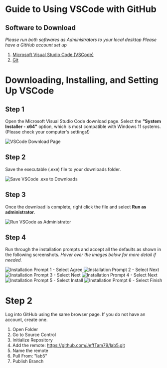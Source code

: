 # Guide to Using VSCode with GitHub

## Software to Download
*Please run both softwares as Administrators to your local desktop*
*Please have a GitHub account set up*
1. [Microsoft Visual Studio Code (VSCode)](https://code.visualstudio.com/download#)
2. [Git](https://git-scm.com/downloads/win)

# Downloading, Installing, and Setting Up VSCode

## Step 1
Open the Microsoft Visual Studio Code download page. Select the **"System Installer - x64"** option, which is most compatible with Windows 11 systems. (Please check your computer's settings!)

![VSCode Download Page](<Screenshot 2025-10-02 102014.png>)

## Step 2
Save the executable (.exe) file to your downloads folder.

![Save VSCode .exe to Downloads](<Screenshot 2025-10-02 102051.png>)

## Step 3
Once the download is complete, right click the file and select **Run as administrator**.

![Run VSCode as Administrator](<Screenshot 2025-10-02 102114.png>)

## Step 4
Run through the installation prompts and accept all the defaults as shown in the following screenshots. *Hover over the images below for more detail if needed.*

![Installation Prompt 1 - Select Agree](<Screenshot 2025-10-02 102156.png>) 
![Installation Prompt 2 - Select Next](<Screenshot 2025-10-02 102205.png>) 
![Installation Prompt 3 - Select Next](<Screenshot 2025-10-02 102213.png>) 
![Installation Prompt 4 - Select Next](<Screenshot 2025-10-02 102226.png>) 
![Installation Prompt 5 - Select Install](<Screenshot 2025-10-02 102236.png>) 
![Installation Prompt 6 - Select Finish](<Screenshot 2025-10-02 102314.png>)

# Step 2
Log into GitHub using the same browser page. If you do not have an account, create one.

1. Open Folder
2. Go to Source Control
3. Initialize Repository
4. Add the remote: https://github.com/JeffTam79/lab5.git
5. Name the remote
6. Pull From: "lab5"
6. Publish Branch
